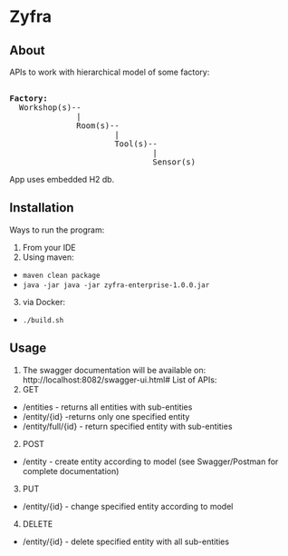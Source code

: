 # Zyfra
## About
APIs to work with hierarchical model of some factory:
<pre> 
<strong>Factory:</strong>
  Workshop(s)--  
              |  
              Room(s)--  
                      |  
                      Tool(s)--  
                              |  
                              Sensor(s)  
</pre> 
App uses embedded H2 db.

## Installation
Ways to run the program:
1. From your IDE
2. Using maven: 
* `maven clean package`
* `java -jar java -jar zyfra-enterprise-1.0.0.jar`
3. via Docker:
* `./build.sh`

## Usage
1. The swagger documentation will be available on: 
http://localhost:8082/swagger-ui.html#
List of APIs:
1. GET
* /entities  - returns all entities with sub-entities
* /entity/{id} -returns only one specified entity
* /entity/full/{id} - return specified entity with sub-entities
2. POST
* /entity  - create entity according to model (see Swagger/Postman for complete documentation)
3. PUT
* /entity/{id} - change specified entity according to model
4. DELETE
* /entity/{id} - delete specified entity with all sub-entities

